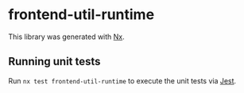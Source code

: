 # frontend-util-runtime

This library was generated with [Nx](https://nx.dev).

## Running unit tests

Run `nx test frontend-util-runtime` to execute the unit tests via [Jest](https://jestjs.io).
